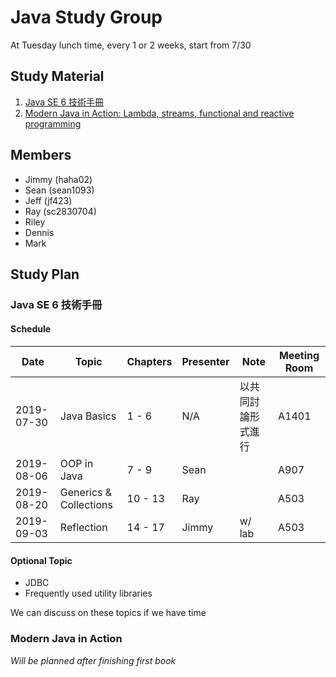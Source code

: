 # Java Study Group

At Tuesday lunch time, every 1 or 2 weeks, start from 7/30

## Study Material
1. [Java SE 6 技術手冊](https://github.com/JustinSDK/JavaSE6Tutorial)
2. [Modern Java in Action: Lambda, streams, functional and reactive programming](https://www.manning.com/books/modern-java-in-action)

## Members

- Jimmy (haha02)
- Sean (sean1093)
- Jeff (jf423)
- Ray (sc2830704)
- Riley
- Dennis
- Mark

## Study Plan

### Java SE 6 技術手冊

#### Schedule
|Date      |Topic|Chapters|Presenter|Note|Meeting Room|
|----------|-----|--------|---------|----|------------|
|2019-07-30|Java Basics|1 - 6   |N/A|以共同討論形式進行|A1401|
|2019-08-06|OOP in Java|7 - 9   |Sean||A907|
|2019-08-20|Generics & Collections|10 - 13 |Ray||A503|
|2019-09-03|Reflection|14 - 17 |Jimmy|w/ lab|A503|

#### Optional Topic
- JDBC
- Frequently used utility libraries

We can discuss on these topics if we have time

### Modern Java in Action

_Will be planned after finishing first book_
